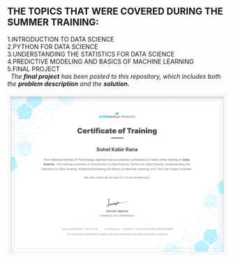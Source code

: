 ## THE TOPICS THAT WERE COVERED DURING THE SUMMER TRAINING:

 1.INTRODUCTION TO DATA SCIENCE<br />
 2.PYTHON FOR DATA SCIENCE<br />
 3.UNDERSTANDING THE STATISTICS FOR DATA SCIENCE<br />
 4.PREDICTIVE MODELING AND BASICS OF MACHINE LEARNING<br />
 5.FINAL PROJECT<br />
  &nbsp; *The **final project** has been posted to this repository, which includes both the **problem description** and the **solution.*** <br />

![](Certificate.png)
